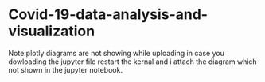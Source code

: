 # Covid-19-data-analysis-and-visualization
Note:plotly diagrams are not showing while uploading in case you dowloading the jupyter file restart the kernal and i attach the diagram which not shown in the jupyter notebook.
